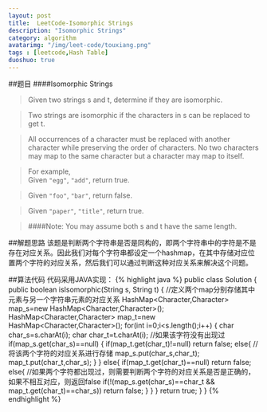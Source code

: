 ```yaml
---
layout: post
title:  LeetCode-Isomorphic Strings
description: "Isomorphic Strings"
category: algorithm
avatarimg: "/img/leet-code/touxiang.png"
tags : [leetcode,Hash Table]
duoshuo: true
---
```

##题目
####Isomorphic Strings
>Given two strings s and t, determine if they are isomorphic.

>Two strings are isomorphic if the characters in s can be replaced to get t.

>All occurrences of a character must be replaced with another character while preserving the order of characters. No two characters may map to the same character but a character may map to itself.

>For example,       
>Given `"egg"`, `"add"`, return true.

>Given `"foo"`, `"bar"`, return false.

>Given `"paper"`, `"title"`, return true.

>####Note:
>You may assume both s and t have the same length.

<!-- more -->
	
##解题思路
该题是判断两个字符串是否是同构的，即两个字符串中的字符是不是存在对应关系。因此我们对每个字符串都设定一个hashmap，在其中存储对应位置两个字符的对应关系，然后我们可以通过判断这种对应关系来解决这个问题。

##算法代码
代码采用JAVA实现：
{% highlight java %}
public class Solution {
    public boolean isIsomorphic(String s, String t) {
    	//定义两个map分别存储其中元素与另一个字符串元素的对应关系
        HashMap<Character,Character> map_s=new HashMap<Character,Character>();
        HashMap<Character,Character> map_t=new HashMap<Character,Character>();
        for(int i=0;i<s.length();i++)
        {
        	char char_s=s.charAt(i);
        	char char_t=t.charAt(i);
        	//如果该字符没有出现过
        	if(map_s.get(char_s)==null)
        	{
        		if(map_t.get(char_t)!=null)
        			return false;
        		else{
        			//将该两个字符的对应关系进行存储
        			map_s.put(char_s,char_t);
        			map_t.put(char_t,char_s);
        		}
        	}
        	else{
        		if(map_t.get(char_t)==null)
        			return false;
        		else{
        			//如果两个字符都出现过，则需要判断两个字符的对应关系是否是正确的，如果不相互对应，则返回false
        			if(!(map_s.get(char_s)==char_t && map_t.get(char_t)==char_s))
        				return false;
        		}
        	}
        }
        return true;
    }
}
{% endhighlight %}










